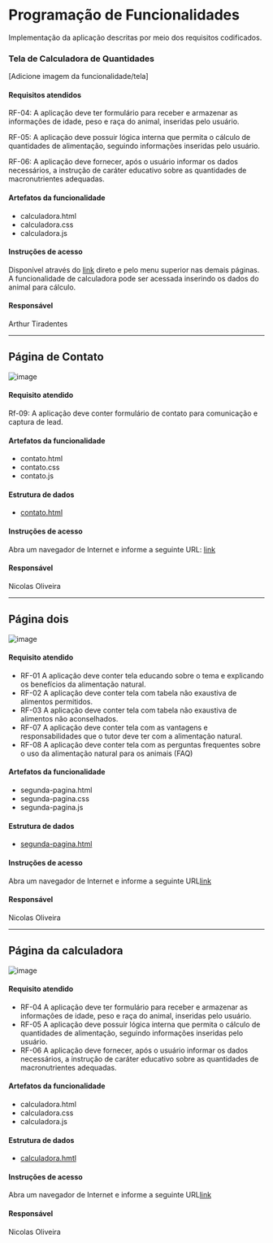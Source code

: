 # Programação de Funcionalidades

Implementação da aplicação descritas por meio dos requisitos codificados. 


### Tela de Calculadora de Quantidades

[Adicione imagem da funcionalidade/tela]


#### Requisitos atendidos

RF-04:	A aplicação deve ter formulário para receber e armazenar as informações de idade, peso e raça do animal, inseridas pelo usuário.

RF-05:	A aplicação deve possuir lógica interna que permita o cálculo de quantidades de alimentação, seguindo informações inseridas pelo usuário.

RF-06:	A aplicação deve fornecer, após o usuário informar os dados necessários, a instrução de caráter educativo sobre as quantidades de macronutrientes adequadas.


#### Artefatos da funcionalidade

* calculadora.html
* calculadora.css
* calculadora.js

#### Instruções de acesso

Disponível através do [link](https://icei-puc-minas-pmv-ads.github.io/pmv-ads-2024-1-e1-proj-web-t11-pmv-ads-2024-1-e1-proj-nutricao/codigo-fonte/src/calculadora/calculadora) direto e pelo menu superior nas demais páginas.
A funcionalidade de calculadora pode ser acessada inserindo os dados do animal para cálculo.

#### Responsável

Arthur Tiradentes

  
  

  
  



____________________________________________________________________________________________________________________________

## Página de Contato

![image](https://github.com/ICEI-PUC-Minas-PMV-ADS/pmv-ads-2024-1-e1-proj-web-t11-pmv-ads-2024-1-e1-proj-nutricao/assets/122795589/4b416487-684c-465a-89ce-dbe810ba11c5)



#### Requisito atendido

Rf-09: A aplicação deve conter formulário de contato para comunicação e captura de lead.


#### Artefatos da funcionalidade

* contato.html
* contato.css
* contato.js

####  Estrutura de dados

* [contato.html](https://icei-puc-minas-pmv-ads.github.io/pmv-ads-2024-1-e1-proj-web-t11-pmv-ads-2024-1-e1-proj-nutricao/codigo-fonte/src/contato/contato.html)


#### Instruções de acesso

Abra um navegador de Internet e informe a seguinte URL: [link]( https://icei-puc-minas-pmv-ads.github.io/pmv-ads-2024-1-e1-proj-web-t11-pmv-ads-2024-1-e1-proj-nutricao/codigo-fonte/src/contato/contato.html)


#### Responsável

Nicolas Oliveira


____________________________________________________________________________________________________________________________

## Página dois

![image](https://github.com/ICEI-PUC-Minas-PMV-ADS/pmv-ads-2024-1-e1-proj-web-t11-pmv-ads-2024-1-e1-proj-nutricao/assets/122795589/9e9beda0-0bf1-40fd-b1b7-692a5aa86e5f)




#### Requisito atendido

* RF-01	A aplicação deve conter tela educando sobre o tema e explicando os benefícios da alimentação natural.	
* RF-02	A aplicação deve conter tela com tabela não exaustiva de alimentos permitidos.	
* RF-03	A aplicação deve conter tela com tabela não exaustiva de alimentos não aconselhados.
* RF-07	A aplicação deve conter tela com as vantagens e responsabilidades que o tutor deve ter com a alimentação natural.
* RF-08	A aplicação deve conter tela com as perguntas frequentes sobre o uso da alimentação natural para os animais (FAQ)


#### Artefatos da funcionalidade

* segunda-pagina.html
* segunda-pagina.css
* segunda-pagina.js

####  Estrutura de dados

* [segunda-pagina.html](https://icei-puc-minas-pmv-ads.github.io/pmv-ads-2024-1-e1-proj-web-t11-pmv-ads-2024-1-e1-proj-nutricao/codigo-fonte/src/acompanhamentos/acompanhamentos.html)


#### Instruções de acesso

Abra um navegador de Internet e informe a seguinte URL[link](:https://icei-puc-minas-pmv-ads.github.io/pmv-ads-2024-1-e1-proj-web-t11-pmv-ads-2024-1-e1-proj-nutricao/codigo-fonte/src/acompanhamentos/acompanhamentos.html)


#### Responsável

Nicolas Oliveira
____________________________________________________________________________________________________________________________

## Página da calculadora

![image](https://github.com/ICEI-PUC-Minas-PMV-ADS/pmv-ads-2024-1-e1-proj-web-t11-pmv-ads-2024-1-e1-proj-nutricao/assets/122795589/178cd9fc-08ee-4236-9ddd-ea2b7b4a487f)





#### Requisito atendido

* RF-04	A aplicação deve ter formulário para receber e armazenar as informações de idade, peso e raça do animal, inseridas pelo usuário.	
* RF-05	A aplicação deve possuir lógica interna que permita o cálculo de quantidades de alimentação, seguindo informações inseridas pelo usuário.	
* RF-06	A aplicação deve fornecer, após o usuário informar os dados necessários, a instrução de caráter educativo sobre as quantidades de macronutrientes adequadas.	

#### Artefatos da funcionalidade

* calculadora.html
* calculadora.css
* calculadora.js

####  Estrutura de dados

* [calculadora.hmtl](https://icei-puc-minas-pmv-ads.github.io/pmv-ads-2024-1-e1-proj-web-t11-pmv-ads-2024-1-e1-proj-nutricao/codigo-fonte/src/acompanhamentos/acompanhamentos.html)


#### Instruções de acesso

Abra um navegador de Internet e informe a seguinte URL[link](https://icei-puc-minas-pmv-ads.github.io/pmv-ads-2024-1-e1-proj-web-t11-pmv-ads-2024-1-e1-proj-nutricao/codigo-fonte/src/acompanhamentos/acompanhamentos.html)


#### Responsável

Nicolas Oliveira





